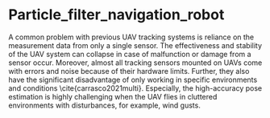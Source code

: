 # Particle_filter_navigation_robot
A common problem with previous UAV tracking systems is reliance on the measurement data from only a single sensor. The effectiveness and stability of the UAV system can collapse in case of malfunction or damage from a sensor occur. Moreover, almost all tracking sensors mounted on UAVs come with errors and noise because of their hardware limits. Further, they also have the significant disadvantage of only working in specific environments and conditions \cite{carrasco2021multi}. Especially, the high-accuracy pose estimation is highly challenging when the UAV flies in cluttered environments with disturbances, for example, wind gusts.
